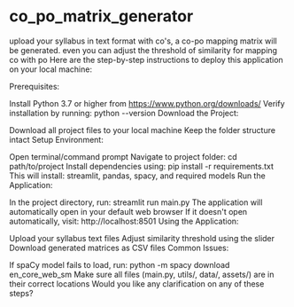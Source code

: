 # co_po_matrix_generator
upload your syllabus in text format with co's, a co-po mapping matrix will be generated. even you can adjust the threshold of similarity for mapping co with po
Here are the step-by-step instructions to deploy this application on your local machine:

Prerequisites:

Install Python 3.7 or higher from https://www.python.org/downloads/
Verify installation by running: python --version
Download the Project:

Download all project files to your local machine
Keep the folder structure intact
Setup Environment:

Open terminal/command prompt
Navigate to project folder: cd path/to/project
Install dependencies using: pip install -r requirements.txt
This will install: streamlit, pandas, spacy, and required models
Run the Application:

In the project directory, run: streamlit run main.py
The application will automatically open in your default web browser
If it doesn't open automatically, visit: http://localhost:8501
Using the Application:

Upload your syllabus text files
Adjust similarity threshold using the slider
Download generated matrices as CSV files
Common Issues:

If spaCy model fails to load, run: python -m spacy download en_core_web_sm
Make sure all files (main.py, utils/, data/, assets/) are in their correct locations
Would you like any clarification on any of these steps?
